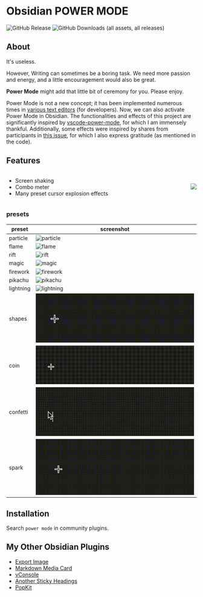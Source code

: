 # Obsidian POWER MODE

![GitHub Release](https://img.shields.io/github/v/release/zhouhua/obsidian-power-mode?include_prereleases&style=flat) ![GitHub Downloads (all assets, all releases)](https://img.shields.io/github/downloads/zhouhua/obsidian-power-mode/total?style=flat)

## About

It's useless.

However, Writing can sometimes be a boring task. We need more passion and energy, and a little encouragement would also be great.

**Power Mode** might add that little bit of ceremony for you. Please enjoy.

Power Mode is not a new concept; it has been implemented numerous times in [various text editors](https://github.com/codeinthedark/awesome-power-mode) (for developers). Now, we can also activate Power Mode in Obsidian. The functionalities and effects of this project are significantly inspired by [vscode-power-mode](https://github.com/hoovercj/vscode-power-mode), for which I am immensely thankful. Additionally, some effects were inspired by shares from participants in [this issue](https://github.com/hoovercj/vscode-power-mode/issues/1), for which I also express gratitude (as mentioned in the code).

## Features

<div style="display: flex; justify-content: space-between; align-items: center;">

- Screen shaking
- Combo meter
- Many preset cursor explosion effects

![](./screenshots/powermode.gif)

</div>

### presets

| preset    | screenshot                                |
| --------- | ----------------------------------------- |
| particle  | ![particle](./screenshots/particle.gif)   |
| flame     | ![flame](./screenshots/flame.gif)         |
| rift      | ![rift](./screenshots/rift.gif)           |
| magic     | ![magic](./screenshots/magic.gif)         |
| firework  | ![firework](./screenshots/firework.gif)   |
| pikachu   | ![pikachu](./screenshots/pikachu.gif)     |
| lightning | ![lightning](./screenshots/lightning.gif) |
| shapes    | ![shapes](./screenshots/shapes.gif)       |
| coin      | ![coin](./screenshots/coin.gif)           |
| confetti  | ![confetti](./screenshots/confetti.gif)   |
| spark     | ![spark](./screenshots/spark.gif)         |

## Installation

Search `power mode` in community plugins.

## My Other Obsidian Plugins

- [Export Image](https://github.com/zhouhua/obsidian-export-image)
- [Markdown Media Card](https://github.com/zhouhua/obsidian-markdown-media-card)
- [vConsole](https://github.com/zhouhua/obsidian-vconsole)
- [Another Sticky Headings](https://github.com/zhouhua/obsidian-sticky-headings)
- [PopKit](https://github.com/zhouhua/obsidian-popkit)
